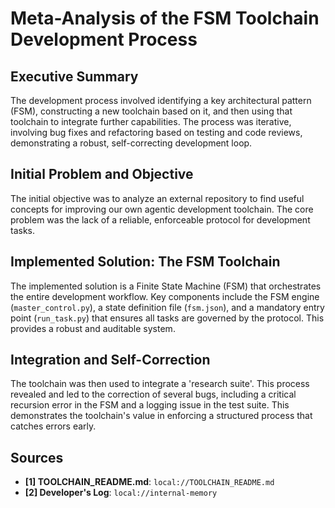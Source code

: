 # Meta-Analysis of the FSM Toolchain Development Process

## Executive Summary

The development process involved identifying a key architectural pattern (FSM), constructing a new toolchain based on it, and then using that toolchain to integrate further capabilities. The process was iterative, involving bug fixes and refactoring based on testing and code reviews, demonstrating a robust, self-correcting development loop.

## Initial Problem and Objective

The initial objective was to analyze an external repository to find useful concepts for improving our own agentic development toolchain. The core problem was the lack of a reliable, enforceable protocol for development tasks.

## Implemented Solution: The FSM Toolchain

The implemented solution is a Finite State Machine (FSM) that orchestrates the entire development workflow. Key components include the FSM engine (`master_control.py`), a state definition file (`fsm.json`), and a mandatory entry point (`run_task.py`) that ensures all tasks are governed by the protocol. This provides a robust and auditable system.

## Integration and Self-Correction

The toolchain was then used to integrate a 'research suite'. This process revealed and led to the correction of several bugs, including a critical recursion error in the FSM and a logging issue in the test suite. This demonstrates the toolchain's value in enforcing a structured process that catches errors early.

## Sources

*   **[1] TOOLCHAIN_README.md**: `local://TOOLCHAIN_README.md`
*   **[2] Developer's Log**: `local://internal-memory`